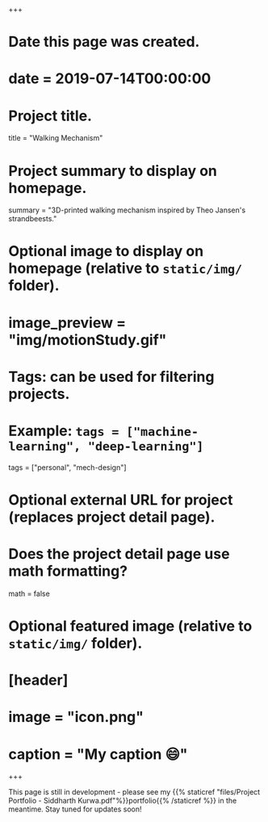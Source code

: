 +++
# Date this page was created.
# date = 2019-07-14T00:00:00

# Project title.
title = "Walking Mechanism"

# Project summary to display on homepage.
summary = "3D-printed walking mechanism inspired by Theo Jansen's strandbeests."

# Optional image to display on homepage (relative to `static/img/` folder).
# image_preview = "img/motionStudy.gif"

# Tags: can be used for filtering projects.
# Example: `tags = ["machine-learning", "deep-learning"]`
tags = ["personal", "mech-design"]

# Optional external URL for project (replaces project detail page).

# Does the project detail page use math formatting?
math = false

# Optional featured image (relative to `static/img/` folder).
# [header]
# image = "icon.png"
# caption = "My caption :smile:"

+++

This page is still in development - please see my {{% staticref "files/Project Portfolio - Siddharth Kurwa.pdf"%}}portfolio{{% /staticref %}} in the meantime. Stay tuned for updates soon!